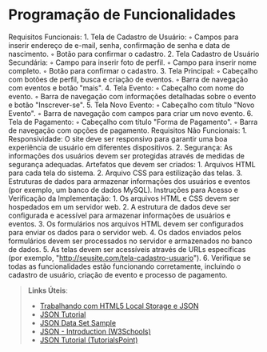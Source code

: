 # Programação de Funcionalidades

Requisitos Funcionais:
    1. Tela de Cadastro de Usuário:
        ◦ Campos para inserir endereço de e-mail, senha, confirmação de senha e data de nascimento.
        ◦ Botão para confirmar o cadastro.
    2. Tela Cadastro de Usuário Secundária:
        ◦ Campo para inserir foto de perfil.
        ◦ Campo para inserir nome completo.
        ◦ Botão para confirmar o cadastro.
    3. Tela Principal:
        ◦ Cabeçalho com botões de perfil, busca e criação de eventos.
        ◦ Barra de navegação com eventos e botão "mais".
    4. Tela Evento:
        ◦ Cabeçalho com nome do evento.
        ◦ Barra de navegação com informações detalhadas sobre o evento e botão "Inscrever-se".
    5. Tela Novo Evento:
        ◦ Cabeçalho com título "Novo Evento".
        ◦ Barra de navegação com campos para criar um novo evento.
    6. Tela de Pagamento:
        ◦ Cabeçalho com título "Forma de Pagamento".
        ◦ Barra de navegação com opções de pagamento.
Requisitos Não Funcionais:
    1. Responsividade: O site deve ser responsivo para garantir uma boa experiência de usuário em diferentes dispositivos.
    2. Segurança: As informações dos usuários devem ser protegidas através de medidas de segurança adequadas.
Artefatos que devem ser criados:
    1. Arquivos HTML para cada tela do sistema.
    2. Arquivo CSS para estilização das telas.
    3. Estruturas de dados para armazenar informações dos usuários e eventos (por exemplo, um banco de dados MySQL).
Instruções para Acesso e Verificação da Implementação:
    1. Os arquivos HTML e CSS devem ser hospedados em um servidor web.
    2. A estrutura de dados deve ser configurada e acessível para armazenar informações de usuários e eventos.
    3. Os formulários nos arquivos HTML devem ser configurados para enviar os dados para o servidor web.
    4. Os dados enviados pelos formulários devem ser processados no servidor e armazenados no banco de dados.
    5. As telas devem ser acessíveis através de URLs específicas (por exemplo, "http://seusite.com/tela-cadastro-usuario").
    6. Verifique se todas as funcionalidades estão funcionando corretamente, incluindo o cadastro de usuário, criação de evento e processo de pagamento.


> **Links Úteis**:
>
> - [Trabalhando com HTML5 Local Storage e JSON](https://www.devmedia.com.br/trabalhando-com-html5-local-storage-e-json/29045)
> - [JSON Tutorial](https://www.w3resource.com/JSON)
> - [JSON Data Set Sample](https://opensource.adobe.com/Spry/samples/data_region/JSONDataSetSample.html)
> - [JSON - Introduction (W3Schools)](https://www.w3schools.com/js/js_json_intro.asp)
> - [JSON Tutorial (TutorialsPoint)](https://www.tutorialspoint.com/json/index.htm)
